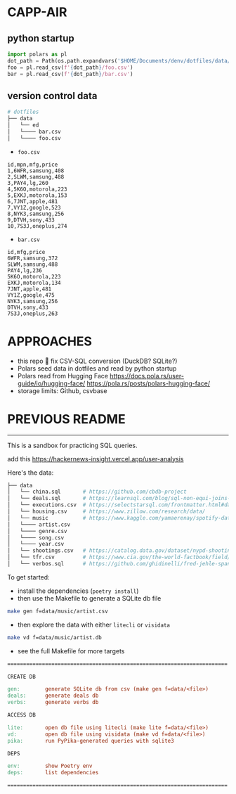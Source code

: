 # CAPP-AIR

## python startup

```python
import polars as pl
dot_path = Path(os.path.expandvars('$HOME/Documents/denv/dotfiles/data/eda'))
foo = pl.read_csv(f'{dot_path}/foo.csv')
bar = pl.read_csv(f'{dot_path}/bar.csv')
```

## version control data

```sh
# dotfiles
├── data
│   └── ed
│   └──── bar.csv
│   └──── foo.csv
```

* `foo.csv`
```csv
id,mpn,mfg,price
1,6WFR,samsung,408
2,SLWM,samsung,488
3,PAY4,lg,260
4,5K6O,motorola,223
5,EXKJ,motorola,153
6,7JNT,apple,481
7,VY1Z,google,523
8,NYK3,samsung,256
9,DTVH,sony,433
10,7S3J,oneplus,274
```

* `bar.csv`
```csv
id,mfg,price
6WFR,samsung,372
SLWM,samsung,488
PAY4,lg,236
5K6O,motorola,223
EXKJ,motorola,134
7JNT,apple,481
VY1Z,google,475
NYK3,samsung,256
DTVH,sony,433
7S3J,oneplus,263
```

# APPROACHES

* this repo 📍 fix CSV-SQL conversion (DuckDB? SQLite?)
* Polars seed data in dotfiles and read by python startup
* Polars read from Hugging Face https://docs.pola.rs/user-guide/io/hugging-face/ https://pola.rs/posts/polars-hugging-face/
* storage limits: Github, csvbase

# PREVIOUS README

---

This is a sandbox for practicing SQL queries.

add this https://hackernews-insight.vercel.app/user-analysis

Here's the data:
```sh
├── data
│   └── china.sql       # https://github.com/cbdb-project
│   └── deals.sql       # https://learnsql.com/blog/sql-non-equi-joins-examples/
│   └── executions.csv  # https://selectstarsql.com/frontmatter.html#dataset
│   └── housing.csv     # https://www.zillow.com/research/data/
│   └── music           # https://www.kaggle.com/yamaerenay/spotify-dataset-19212020-160k-tracks
│   └──── artist.csv
│   └──── genre.csv
│   └──── song.csv
│   └──── year.csv
│   └── shootings.csv   # https://catalog.data.gov/dataset/nypd-shooting-incident-data-historic
│   └── tfr.csv         # https://www.cia.gov/the-world-factbook/field/total-fertility-rate/country-comparison
│   └── verbos.sql      # https://github.com/ghidinelli/fred-jehle-spanish-verbs
```

To get started:

* install the dependencies (`poetry install`)
* then use the Makefile to generate a SQLite db file
```sh
make gen f=data/music/artist.csv
```
* then explore the data with either `litecli` or `visidata`
```sh
make vd f=data/music/artist.db
```
* see the full Makefile for more targets
```Makefile
======================================================================

CREATE DB

gen:        generate SQLite db from csv (make gen f=data/<file>)
deals:      generate deals db
verbs:      generate verbs db

ACCESS DB

lite:       open db file using litecli (make lite f=data/<file>)
vd:         open db file using visidata (make vd f=data/<file>)
pika:       run PyPika-generated queries with sqlite3

DEPS

env:        show Poetry env
deps:       list dependencies

======================================================================
```
